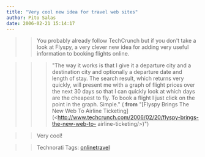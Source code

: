 ```yaml
---
title: "Very cool new idea for travel web sites"
author: Pito Salas
date: 2006-02-21 15:14:17
---
```


>>

>> You probably already follow TechCrunch but if you don't take a look at
Flyspy, a very clever new idea for adding very useful information to booking
flights online.

>>

>>> "The way it works is that I give it a departure city and a destination
city and optionally a departure date and length of stay. The search result,
which returns very quickly, will present me with a graph of flight prices over
the next 30 days so that I can quickly look at which days are the cheapest to
fly. To book a flight I just click on the point in the graph. Simple." (
**from** "[Flyspy Brings The New Web To Airline
Ticketing](<http://www.techcrunch.com/2006/02/20/flyspy-brings-the-new-web-to-
airline-ticketing/>)")

>>

>> Very cool!

>>

>> Technorati Tags:
[onlinetravel](<http://www.technorati.com/tag/onlinetravel>)


